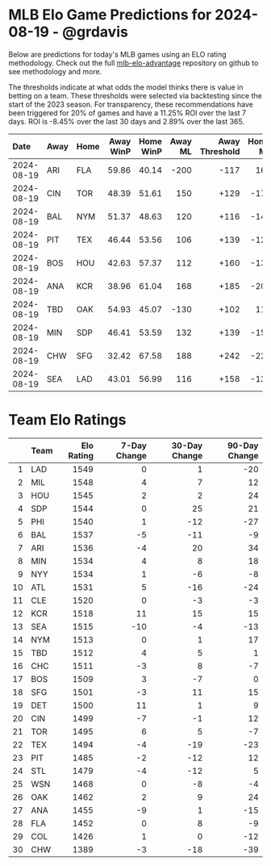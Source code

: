 # MLB Elo Game Predictions for 2024-08-19 - @grdavis
Below are predictions for today's MLB games using an ELO rating methodology. Check out the full [mlb-elo-advantage](https://github.com/grdavis/mlb-elo-advantage) repository on github to see methodology and more.

The thresholds indicate at what odds the model thinks there is value in betting on a team. These thresholds were selected via backtesting since the start of the 2023 season. For transparency, these recommendations have been triggered for 20% of games and have a 11.25% ROI over the last 7 days. ROI is -8.45% over the last 30 days and 2.89% over the last 365.

| Date       | Away   | Home   |   Away WinP |   Home WinP |   Away ML |   Away Threshold |   Home ML |   Home Threshold |
|:-----------|:-------|:-------|------------:|------------:|----------:|-----------------:|----------:|-----------------:|
| 2024-08-19 | ARI    | FLA    |       59.86 |       40.14 |      -200 |             -117 |       168 |             +177 |
| 2024-08-19 | CIN    | TOR    |       48.39 |       51.61 |       150 |             +129 |      -178 |             +115 |
| 2024-08-19 | BAL    | NYM    |       51.37 |       48.63 |       120 |             +116 |      -142 |             +128 |
| 2024-08-19 | PIT    | TEX    |       46.44 |       53.56 |       106 |             +139 |      -124 |             +107 |
| 2024-08-19 | BOS    | HOU    |       42.63 |       57.37 |       112 |             +160 |      -132 |             -107 |
| 2024-08-19 | ANA    | KCR    |       38.96 |       61.04 |       168 |             +185 |      -200 |             -122 |
| 2024-08-19 | TBD    | OAK    |       54.93 |       45.07 |      -130 |             +102 |       110 |             +146 |
| 2024-08-19 | MIN    | SDP    |       46.41 |       53.59 |       132 |             +139 |      -156 |             +107 |
| 2024-08-19 | CHW    | SFG    |       32.42 |       67.58 |       188 |             +242 |      -225 |             -156 |
| 2024-08-19 | SEA    | LAD    |       43.01 |       56.99 |       116 |             +158 |      -136 |             -106 |

# Team Elo Ratings
|    | Team   |   Elo Rating |   7-Day Change |   30-Day Change |   90-Day Change |
|---:|:-------|-------------:|---------------:|----------------:|----------------:|
|  1 | LAD    |         1549 |              0 |               1 |             -20 |
|  2 | MIL    |         1548 |              4 |               7 |              12 |
|  3 | HOU    |         1545 |              2 |               2 |              24 |
|  4 | SDP    |         1544 |              0 |              25 |              21 |
|  5 | PHI    |         1540 |              1 |             -12 |             -27 |
|  6 | BAL    |         1537 |             -5 |             -11 |              -9 |
|  7 | ARI    |         1536 |             -4 |              20 |              34 |
|  8 | MIN    |         1534 |              4 |               8 |              18 |
|  9 | NYY    |         1534 |              1 |              -6 |              -8 |
| 10 | ATL    |         1531 |              5 |             -16 |             -24 |
| 11 | CLE    |         1520 |              0 |              -3 |              -3 |
| 12 | KCR    |         1518 |             11 |              15 |              15 |
| 13 | SEA    |         1515 |            -10 |              -4 |             -13 |
| 14 | NYM    |         1513 |              0 |               1 |              17 |
| 15 | TBD    |         1512 |              4 |               5 |               1 |
| 16 | CHC    |         1511 |             -3 |               8 |              -7 |
| 17 | BOS    |         1509 |              3 |              -7 |               0 |
| 18 | SFG    |         1501 |             -3 |              11 |              15 |
| 19 | DET    |         1500 |             11 |               1 |               9 |
| 20 | CIN    |         1499 |             -7 |              -1 |              12 |
| 21 | TOR    |         1495 |              6 |               5 |              -7 |
| 22 | TEX    |         1494 |             -4 |             -19 |             -23 |
| 23 | PIT    |         1485 |             -2 |             -12 |              12 |
| 24 | STL    |         1479 |             -4 |             -12 |               5 |
| 25 | WSN    |         1468 |              0 |              -8 |              -4 |
| 26 | OAK    |         1462 |              2 |               9 |              24 |
| 27 | ANA    |         1455 |             -9 |               1 |             -15 |
| 28 | FLA    |         1452 |              0 |               8 |              -9 |
| 29 | COL    |         1426 |              1 |               0 |             -12 |
| 30 | CHW    |         1389 |             -3 |             -18 |             -39 |